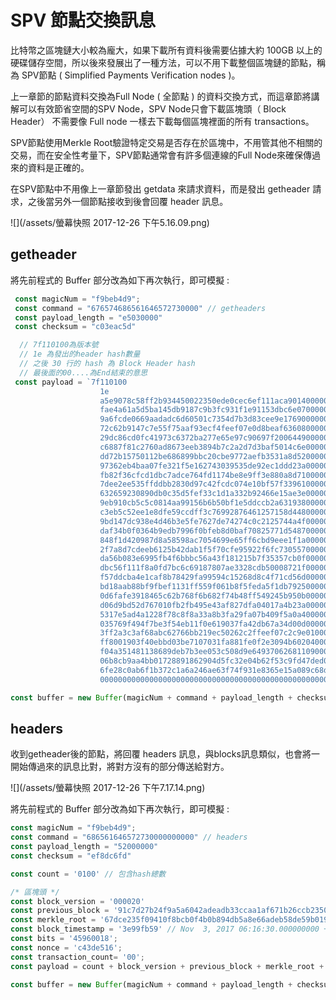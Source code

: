 # SPV 節點交換訊息

比特幣之區塊鏈大小較為龐大，如果下載所有資料後需要佔據大約 100GB 以上的硬碟儲存空間，所以後來發展出了一種方法，可以不用下載整個區塊鏈的節點，稱為 SPV節點 \( Simplified Payments Verification nodes \)。

上一章節的節點資料交換為Full Node \( 全節點 \) 的資料交換方式，而這章節將講解可以有效節省空間的SPV Node，SPV Node只會下載區塊頭（ Block Header） 不需要像 Full node 一樣去下載每個區塊裡面的所有 transactions。

SPV節點使用Merkle Root驗證特定交易是否存在於區塊中，不用管其他不相關的交易，而在安全性考量下，SPV節點通常會有許多個連線的Full Node來確保傳過來的資料是正確的。

在SPV節點中不用像上一章節發出 getdata 來請求資料，而是發出 getheader 請求，之後當另外一個節點接收到後會回覆 header 訊息。

![](/assets/螢幕快照 2017-12-26 下午5.16.09.png)

## getheader

將先前程式的 Buffer 部分改為如下再次執行，即可模擬 :

```js
 const magicNum = "f9beb4d9";
 const command = "676574686561646572730000" // getheaders
 const payload_length = "e5030000"
 const checksum = "c03eac5d"

  // 7f110100為版本號
  // 1e 為發出的header hash數量
  // 之後 30 行的 hash 為 Block Header hash
  // 最後面的00....為End結束的意思
 const payload = `7f110100  
                    1e
                    a5e9078c58ff2b934450022350ede0cec6ef111aca9014000000000000000000
                    fae4a61a5d5ba145db9187c9b3fc931f1e91153dbc6e07000000000000000000
                    9a6fcde0669aadadc6d60501c7354d7b3d83cee9e17690000000000000000000
                    72c62b9147c7e55f75aaf93ecf4feef07e0d8beaf63608000000000000000000
                    29dc86cd0fc41973c6372ba277e65e97c90697f2006449000000000000000000
                    c6887f81c2760ad8673eeb3894b7c2a2d7d3baf5014c6e000000000000000000
                    dd72b15750112be686899bbc20cbe9772aefb3531a8d52000000000000000000
                    97362eb4baa07fe321f5e162743039535de92ec1ddd23a000000000000000000
                    fb82f36cfcd1dbc7adce764fd1174be8e9ff3e880a8d71000000000000000000
                    7dee2ee535ffddbb2830d97c42fcdc074e10bf57f33961000000000000000000
                    632659230890db0c35d5fef33c1d1a332b92466e15ae3e000000000000000000
                    9eb910cb5c5c0814aa99156b6b50bf1e5ddccb2a631938000000000000000000
                    c3eb5c52ee1e8dfe59ccdff3c76992876461257158d448000000000000000000
                    9bd147dc938e4d46b3e5fe7627de74274c0c2125744a4f000000000000000000
                    daf34b0f0364b9edb7996f0bfeb8d0baf70825771d5487000000000000000000
                    848f1d420987d8a58598ac7054699e65ff6cbd9eee1f1a000000000000000000
                    2f7a8d7cdeeb6125b42dab1f5f70cfe95922f6fc730557000000000000000000
                    da56b083e6995fb4f6bbbc56a43f181215b7f35357cb0f000000000000000000
                    dbc56f111f8a0fd7bc6c69187807ae3328cdb50008721f000000000000000000
                    f57ddcba4e1caf8b78429fa99594c15268d8c4f71cd56d000000000000000000
                    bd18aab88bf9fbef1131ff559f061b8f5feda5f1db7925000000000000000000
                    0d6fafe3918465c62b768f6b682f74b48ff549245b950b000000000000000000
                    d06d9bd52d767010fb2fb495e43af827dfa04017a4b23a000000000000000000
                    5317e5ad4a1228f78c8f8a33a8b3fa29fa07b409f5a0a4000000000000000000
                    035769f494f7be3f54eb11f0e619037fa42db67a34d00d000000000000000000
                    3ff2a3c3af68abc62766bb219ec50262c2ffeef07c2c9e010000000000000000
                    ff8001903f40ebbd03be7107031fa881fe0f2e3094b602040000000000000000
                    f04a351481138689deb7b3ee053c508d9e649370626811090000000000000000
                    06b8cb9aa4bb01728891862904d5fc32e04b62f53c9fd47ded00000000000000
                    6fe28c0ab6f1b372c1a6a246ae63f74f931e8365e15a089c68d6190000000000
                    0000000000000000000000000000000000000000000000000000000000000000`;

const buffer = new Buffer(magicNum + command + payload_length + checksum + payload.replace(/\s/g,''), 'hex');
```

## headers

收到getheader後的節點，將回覆 headers 訊息，與blocks訊息類似，也會將一開始傳過來的訊息比對，將對方沒有的部分傳送給對方。

![](/assets/螢幕快照 2017-12-26 下午7.17.14.png)

將先前程式的 Buffer 部分改為如下再次執行，即可模擬 :

```js
const magicNum = "f9beb4d9";
const command = "686561646572730000000000" // headers
const payload_length = "52000000"
const checksum = "ef8dc6fd"

const count = '0100' // 包含hash總數

/* 區塊頭 */
const block_version = '000020'
const previous_block = '91c7d27b24f9a5a6042adeadb33ccaa1af671b26ccb235000000000000000000'
const merkle_root = '67dce235f09410f8bcb0f4b0b894db5a8e66adeb58de59b01978df3a92581682'
const block_timestamp = '3e99fb59' // Nov  3, 2017 06:16:30.000000000 +08
const bits = '45960018';
const nonce = 'c43de516';
const transaction_count= '00';
const payload = count + block_version + previous_block + merkle_root + block_timestamp + bits + nonce + transaction_count;

const buffer = new Buffer(magicNum + command + payload_length + checksum + payload, 'hex');
```



